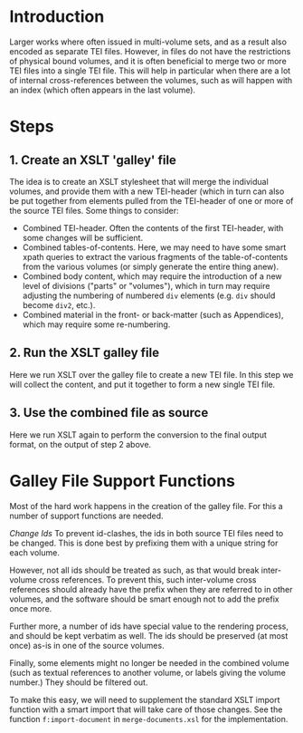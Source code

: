 # Introduction #

Larger works where often issued in multi-volume sets, and as a result also encoded as separate TEI files. However, in files do not have the restrictions of physical bound volumes, and it is often beneficial to merge two or more TEI files into a single TEI file. This will help in particular when there are a lot of internal cross-references between the volumes, such as will happen with an index (which often appears in the last volume).


# Steps #

## 1. Create an XSLT 'galley' file ##

The idea is to create an XSLT stylesheet that will merge the individual volumes, and provide them with a new TEI-header (which in turn can also be put together from elements pulled from the TEI-header of one or more of the source TEI files. Some things to consider:

* Combined TEI-header. Often the contents of the first TEI-header, with some changes will be sufficient.
* Combined tables-of-contents. Here, we may need to have some smart xpath queries to extract the various fragments of the table-of-contents from the various volumes (or simply generate the entire thing anew).
* Combined body content, which may require the introduction of a new level of divisions ("parts" or "volumes"), which in turn may require adjusting the numbering of numbered `div` elements (e.g. `div` should become `div2`, etc.).
* Combined material in the front- or back-matter (such as Appendices), which may require some re-numbering.

## 2. Run the XSLT galley file ##

Here we run XSLT over the galley file to create a new TEI file. In this step we will collect the content, and put it together to form a new single TEI file.

## 3. Use the combined file as source ##

Here we run XSLT again to perform the conversion to the final output format, on the output of step 2 above.

# Galley File Support Functions #

Most of the hard work happens in the creation of the galley file. For this a number of support functions are needed.

_Change Ids_ To prevent id-clashes, the ids in both source TEI files need to be changed. This is done best by prefixing them with a unique string for each volume.

However, not all ids should be treated as such, as that would break inter-volume cross references. To prevent this, such inter-volume cross references should already have the prefix when they are referred to in other volumes, and the software should be smart enough not to add the prefix once more.

Further more, a number of ids have special value to the rendering process, and should be kept verbatim as well. The ids should be preserved (at most once) as-is in one of the source volumes.

Finally, some elements might no longer be needed in the combined volume (such as textual references to another volume, or labels giving the volume number.) They should be filtered out.

To make this easy, we will need to supplement the standard XSLT import function with a smart import that will take care of those changes. See the function `f:import-document` in `merge-documents.xsl` for the implementation.

